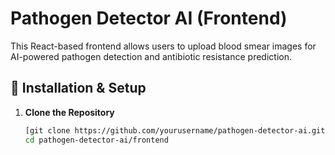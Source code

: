 # Pathogen Detector AI (Frontend)

This React-based frontend allows users to upload blood smear images for AI-powered pathogen detection and antibiotic resistance prediction.

## 🚀 Installation & Setup

1. **Clone the Repository**
   ```sh
   [git clone https://github.com/yourusername/pathogen-detector-ai.git](https://github.com/akshatgupta-dev/Pathogen_Detection_AI.git)
   cd pathogen-detector-ai/frontend
